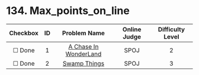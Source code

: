# 134. Max_points_on_line


| Checkbox | ID | Problem Name|Online Judge|Difficulty Level|
|:---:|:---:|:---:|:---:|:---:|
|&#9744; Done|1|[A Chase In WonderLand](http://www.spoj.com/problems/CHASE/)|SPOJ|2|
|&#9744; Done|2|[Swamp Things](http://www.spoj.com/problems/SWTHIN/)|SPOJ|3|
